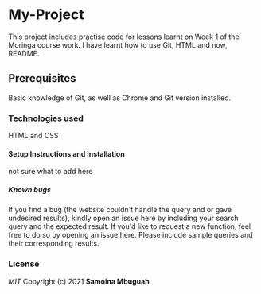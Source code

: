 # My-Project
This project includes practise code for lessons learnt on Week 1 of the Moringa course work. I have learnt how to use Git, HTML and now, README.

## Prerequisites
Basic knowledge of Git, as well as Chrome and Git version installed.

### Technologies used
HTML and CSS

#### Setup Instructions and Installation
not sure what to add here

##### Known bugs
If you find a bug (the website couldn't handle the query and or gave undesired results), kindly open an issue here by including your search query and the expected result.
If you'd like to request a new function, feel free to do so by opening an issue here. Please include sample queries and their corresponding results.

### License
*MIT*
Copyright (c) 2021 **Samoina Mbuguah**
